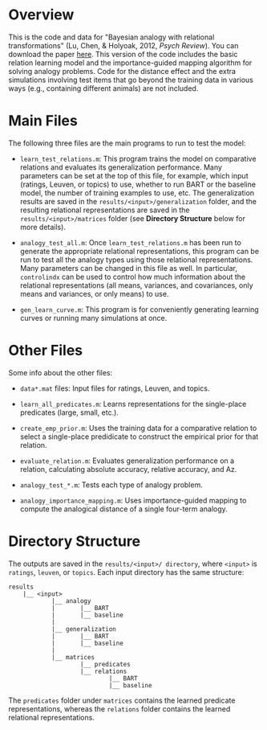 # Overview

This is the code and data for "Bayesian analogy with relational transformations" (Lu, Chen, & Holyoak, 2012, *Psych Review*). You can download the paper [here](http://www.dawnchen.info/papers/BART_Psych_Review_2012.pdf). This version of the code includes the basic relation learning model and the importance-guided mapping algorithm for solving analogy problems. Code for the distance effect and the extra simulations involving test items that go beyond the training data in various ways (e.g., containing different animals) are not included.


# Main Files

The following three files are the main programs to run to test the model:

* `learn_test_relations.m`: This program trains the model on comparative relations and evaluates its generalization performance.  Many parameters can be set at the top of this file, for example, which input (ratings, Leuven, or topics) to use, whether to run BART or the baseline model, the number of training examples to use, etc.  The generalization results are saved in the `results/<input>/generalization` folder, and the resulting relational representations are saved in the `results/<input>/matrices` folder (see **Directory Structure** below for more details).

* `analogy_test_all.m`: Once `learn_test_relations.m` has been run to generate the appropriate relational representations, this program can be run to test all the analogy types using those relational representations.  Many parameters can be changed in this file as well.  In particular,
`controlindx` can be used to control how much information about the relational representations (all means, variances, and covariances, only means and variances, or only means) to use.

* `gen_learn_curve.m`: This program is for conveniently generating learning curves or running many simulations at once.


# Other Files

Some info about the other files:

* `data*.mat` files: Input files for ratings, Leuven, and topics.

* `learn_all_predicates.m`: Learns representations for the single-place predicates (large, small, etc.).

* `create_emp_prior.m`: Uses the training data for a comparative relation to select a single-place predidicate to construct the empirical prior for that relation.

* `evaluate_relation.m`: Evaluates generalization performance on a relation, calculating absolute accuracy, relative accuracy, and Az.

* `analogy_test_*.m`: Tests each type of analogy problem.

* `analogy_importance_mapping.m`: Uses importance-guided mapping to compute the analogical distance of a single four-term analogy.


# Directory Structure

The outputs are saved in the `results/<input>/ directory`, where `<input>` is `ratings`, `leuven`, or `topics`.  Each input directory has the same structure:

```
results
    |__ <input>
            |__ analogy
            |       |__ BART
            |       |__ baseline
            |
            |__ generalization
            |       |__ BART
            |       |__ baseline
            |
            |__ matrices
                    |__ predicates
                    |__ relations
                            |__ BART
                            |__ baseline
```

The `predicates` folder under `matrices` contains the learned predicate representations, whereas the `relations` folder contains the learned relational representations.
